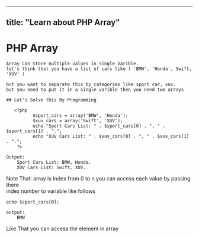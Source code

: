 
---
title: "Learn about PHP Array"
---

# PHP Array

    Array Can Store multiple values in single Varible. 
    let's think that you have a list of cars like ( 'BMW', 'Honda', Swift, 'XUV' )

    but you want to separate this by categories like sport car, xuv. 
    but you need to put it in a single varible then you need two arrays

    ## Let's Solve this By Programming

       <?php
              $sport_cars = array('BMW', 'Honda');
              $xuv_cars = array('Swift', 'XUV');
              echo "Sport Cars List: " . $sport_cars[0] . ", " . $sport_cars[1] . ".";
              echo "XUV Cars List: " . $xuv_cars[0] . ", " . $xuv_cars[1] . ".";
        ?>

    Output:
        Sport Cars List: BMW, Honda.
        XUV Cars List: Swift, XUV.

Note That: array is Index from 0 to n you can access each value by passing there  
index number to variable like follows

    echo $sport_cars[0];

    output:
        BMW

Like That you can access the element in array
